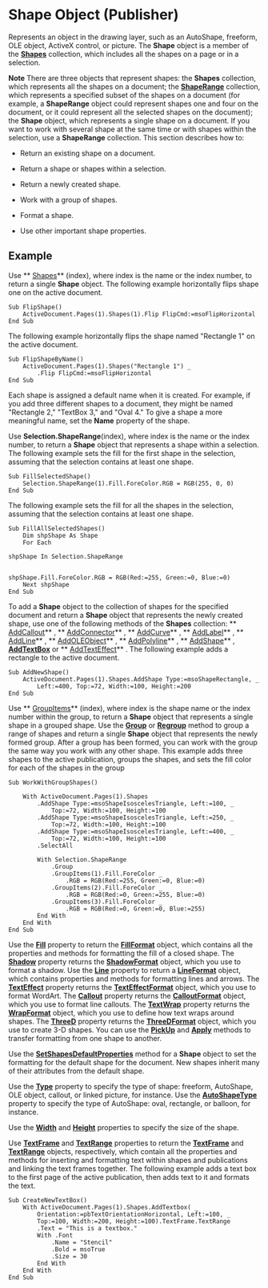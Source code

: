 
# Shape Object (Publisher)

Represents an object in the drawing layer, such as an AutoShape, freeform, OLE object, ActiveX control, or picture. The  **Shape** object is a member of the **[Shapes](52e069a6-d54b-a11a-1cba-96174329cb02.md)** collection, which includes all the shapes on a page or in a selection.


 **Note**  There are three objects that represent shapes: the  **Shapes** collection, which represents all the shapes on a document; the **[ShapeRange](c85967c9-af43-747d-7e0b-64ddc22c84be.md)** collection, which represents a specified subset of the shapes on a document (for example, a **ShapeRange** object could represent shapes one and four on the document, or it could represent all the selected shapes on the document); the **Shape** object, which represents a single shape on a document. If you want to work with several shape at the same time or with shapes within the selection, use a **ShapeRange** collection. This section describes how to:


- Return an existing shape on a document.
    
- Return a shape or shapes within a selection.
    
- Return a newly created shape.
    
- Work with a group of shapes.
    
- Format a shape.
    
- Use other important shape properties.
    

## Example

Use  ** [Shapes](52e069a6-d54b-a11a-1cba-96174329cb02.md)** (index), where index is the name or the index number, to return a single **Shape** object. The following example horizontally flips shape one on the active document.


```
Sub FlipShape() 
    ActiveDocument.Pages(1).Shapes(1).Flip FlipCmd:=msoFlipHorizontal 
End Sub
```

The following example horizontally flips the shape named "Rectangle 1" on the active document.




```
Sub FlipShapeByName() 
    ActiveDocument.Pages(1).Shapes("Rectangle 1") _ 
        .Flip FlipCmd:=msoFlipHorizontal 
End Sub
```

Each shape is assigned a default name when it is created. For example, if you add three different shapes to a document, they might be named "Rectangle 2," "TextBox 3," and "Oval 4." To give a shape a more meaningful name, set the  **Name** property of the shape.

Use  **Selection.ShapeRange**(index), where index is the name or the index number, to return a  **Shape** object that represents a shape within a selection. The following example sets the fill for the first shape in the selection, assuming that the selection contains at least one shape.




```
Sub FillSelectedShape() 
    Selection.ShapeRange(1).Fill.ForeColor.RGB = RGB(255, 0, 0) 
End Sub
```

The following example sets the fill for all the shapes in the selection, assuming that the selection contains at least one shape.




```
Sub FillAllSelectedShapes() 
    Dim shpShape As Shape 
    For Each
```




```
shpShape In Selection.ShapeRange 
       
```




```
shpShape.Fill.ForeColor.RGB = RGB(Red:=255, Green:=0, Blue:=0) 
    Next shpShape 
End Sub
```

To add a  **Shape** object to the collection of shapes for the specified document and return a **Shape** object that represents the newly created shape, use one of the following methods of the **Shapes** collection: ** [AddCallout](bbf5f913-fcf0-b700-0c7e-9f0bdc7c6aea.md)** , ** [AddConnector](fd1ef969-7960-2555-e355-9804c86f6c01.md)** , ** [AddCurve](888a35cb-190d-4058-e0d7-a848d77ba920.md)** , ** [AddLabel](5a803aa2-d37f-6da1-7d8b-58ee2dcd8146.md)** , ** [AddLine](43df8878-5640-875f-06e0-37e1feb47b78.md)** , ** [AddOLEObject](c454f9cb-2005-5e55-80a7-6dfbe9c109e5.md)** , ** [AddPolyline](d49fb2bc-4df5-fff8-c741-2c0d35413fc5.md)** , ** [AddShape](500d8cb3-f066-fdb6-09ac-b03c7822e8bd.md)** , **[AddTextBox](38494902-61d5-2017-819e-248b2b7bc0d1.md)** or ** [AddTextEffect](21af82f1-d507-3c16-72df-bde1b5e00717.md)** . The following example adds a rectangle to the active document.




```
Sub AddNewShape() 
    ActiveDocument.Pages(1).Shapes.AddShape Type:=msoShapeRectangle, _ 
        Left:=400, Top:=72, Width:=100, Height:=200 
End Sub
```

Use  ** [GroupItems](9194f43b-bd8a-76a9-aa8c-17544d052d47.md)** (index), where index is the shape name or the index number within the group, to return a **Shape** object that represents a single shape in a grouped shape. Use the **[Group](ca3e011f-72ea-904e-da3f-cac7fe24341d.md)** or **[Regroup](29342a78-9425-2356-963c-36a62a7f3091.md)** method to group a range of shapes and return a single **Shape** object that represents the newly formed group. After a group has been formed, you can work with the group the same way you work with any other shape. This example adds three shapes to the active publication, groups the shapes, and sets the fill color for each of the shapes in the group




```
Sub WorkWithGroupShapes() 
 
    With ActiveDocument.Pages(1).Shapes 
        .AddShape Type:=msoShapeIsoscelesTriangle, Left:=100, _ 
            Top:=72, Width:=100, Height:=100 
        .AddShape Type:=msoShapeIsoscelesTriangle, Left:=250, _ 
            Top:=72, Width:=100, Height:=100 
        .AddShape Type:=msoShapeIsoscelesTriangle, Left:=400, _ 
            Top:=72, Width:=100, Height:=100 
        .SelectAll 
 
        With Selection.ShapeRange 
            .Group 
            .GroupItems(1).Fill.ForeColor _ 
                .RGB = RGB(Red:=255, Green:=0, Blue:=0) 
            .GroupItems(2).Fill.ForeColor _ 
                .RGB = RGB(Red:=0, Green:=255, Blue:=0) 
            .GroupItems(3).Fill.ForeColor _ 
                .RGB = RGB(Red:=0, Green:=0, Blue:=255) 
        End With 
    End With 
End Sub
```

Use the  **[Fill](ff1b8d02-150e-e023-2f0a-b1608cc99644.md)** property to return the **[FillFormat](0a5d4f7a-c42a-28ad-c86d-ac9828a3b874.md)** object, which contains all the properties and methods for formatting the fill of a closed shape. The **[Shadow](cfb908ae-ef1d-9539-1f82-2693cbe38d97.md)** property returns the **[ShadowFormat](b23ab92e-5e49-8d8d-69d5-93d391a9edb2.md)** object, which you use to format a shadow. Use the **[Line](3d53f917-87ad-159d-65c3-e6fdfa72b15e.md)** property to return a **[LineFormat](9c973f5a-b2d2-78b1-24c3-350f1ba4c2ab.md)** object, which contains properties and methods for formatting lines and arrows. The **[TextEffect](187b55f8-9593-6a00-61e6-dbcf5c56b987.md)** property returns the **[TextEffectFormat](672d0ef0-cbcd-05ef-9aa5-b986c7b045ac.md)** object, which you use to format WordArt. The **[Callout](e0682bb4-1129-fa58-b28c-46d7ce2fad0c.md)** property returns the **[CalloutFormat](1f54aba3-3872-e668-fe76-1966d1a62cca.md)** object, which you use to format line callouts. The **[TextWrap](e641d9a5-5b63-06d0-a0c3-d3feb1910159.md)** property returns the **[WrapFormat](b6f80d40-2043-6944-3ed8-f26635c7fa4d.md)** object, which you use to define how text wraps around shapes. The **[ThreeD](e3430bb2-2f2a-14a6-8eb4-98a29a96ad1c.md)** property returns the **[ThreeDFormat](11d57330-c99e-5aa9-d47c-2c5d2846ed4d.md)** object, which you use to create 3-D shapes. You can use the **[PickUp](12b59235-db2d-b451-de8e-9e8df6bfeb1c.md)** and **[Apply](711c72b6-3618-be0b-fb72-9f68fdbcc4a8.md)** methods to transfer formatting from one shape to another.



Use the  **[SetShapesDefaultProperties](3f7d7143-3a08-6ff4-c28e-86598212a876.md)** method for a **Shape** object to set the formatting for the default shape for the document. New shapes inherit many of their attributes from the default shape.

Use the  **[Type](bb712dd4-5d81-10e0-9b4c-4af6a09a3c71.md)** property to specify the type of shape: freeform, AutoShape, OLE object, callout, or linked picture, for instance. Use the **[AutoShapeType](f469dc31-a620-5561-ce57-fbff8a5536c0.md)** property to specify the type of AutoShape: oval, rectangle, or balloon, for instance.



Use the  **[Width](0b7c5b57-1968-dabb-1e19-9f1d450cea7f.md)** and **[Height](2796ae7e-f4b9-4d79-ff98-d5807286b41e.md)** properties to specify the size of the shape.



Use  **[TextFrame](fc654905-d56b-9a6c-28fa-4b54bf2a8686.md)** and **[TextRange](31aa92d1-852f-3742-defa-94485411bcc3.md)** properties to return the **[TextFrame](95e88f5a-b3dc-272e-7c1d-5282c97ae11e.md)** and **[TextRange](566f240b-d2a6-8cb3-9eb7-68328d6c28bd.md)** objects, respectively, which contain all the properties and methods for inserting and formatting text within shapes and publications and linking the text frames together. The following example adds a text box to the first page of the active publication, then adds text to it and formats the text.




```
Sub CreateNewTextBox() 
    With ActiveDocument.Pages(1).Shapes.AddTextbox( _ 
        Orientation:=pbTextOrientationHorizontal, Left:=100, _ 
        Top:=100, Width:=200, Height:=100).TextFrame.TextRange 
        .Text = "This is a textbox." 
        With .Font 
            .Name = "Stencil" 
            .Bold = msoTrue 
            .Size = 30 
        End With 
    End With 
End Sub
```

